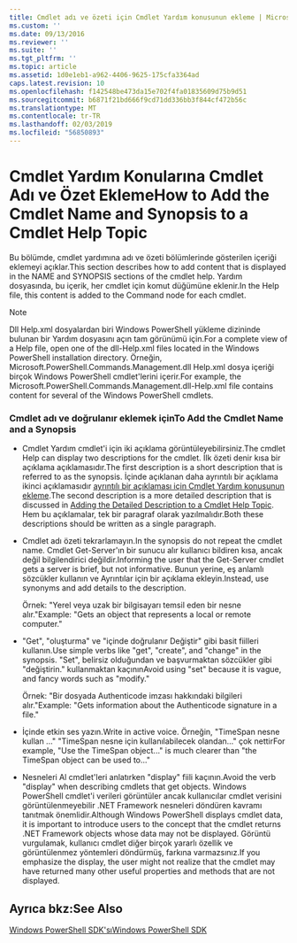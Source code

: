```yaml
---
title: Cmdlet adı ve özeti için Cmdlet Yardım konusunun ekleme | Microsoft Docs
ms.custom: ''
ms.date: 09/13/2016
ms.reviewer: ''
ms.suite: ''
ms.tgt_pltfrm: ''
ms.topic: article
ms.assetid: 1d0e1eb1-a962-4406-9625-175cfa3364ad
caps.latest.revision: 10
ms.openlocfilehash: f142548be473da15e702f4fa01835609d75b9d51
ms.sourcegitcommit: b6871f21bd666f9cd71dd336bb3f844cf472b56c
ms.translationtype: MT
ms.contentlocale: tr-TR
ms.lasthandoff: 02/03/2019
ms.locfileid: "56850893"
---
```

# <a name="how-to-add-the-cmdlet-name-and-synopsis-to-a-cmdlet-help-topic"></a><span data-ttu-id="ee339-102">Cmdlet Yardım Konularına Cmdlet Adı ve Özet Ekleme</span><span class="sxs-lookup"><span data-stu-id="ee339-102">How to Add the Cmdlet Name and Synopsis to a Cmdlet Help Topic</span></span>

<span data-ttu-id="ee339-103">Bu bölümde, cmdlet yardımına adı ve özeti bölümlerinde gösterilen içeriği eklemeyi açıklar.</span><span class="sxs-lookup"><span data-stu-id="ee339-103">This section describes how to add content that is displayed in the NAME and SYNOPSIS sections of the cmdlet help.</span></span> <span data-ttu-id="ee339-104">Yardım dosyasında, bu içerik, her cmdlet için komut düğümüne eklenir.</span><span class="sxs-lookup"><span data-stu-id="ee339-104">In the Help file, this content is added to the Command node for each cmdlet.</span></span>

> [!NOTE]
> <span data-ttu-id="ee339-105">Dll Help.xml dosyalardan biri Windows PowerShell yükleme dizininde bulunan bir Yardım dosyasını açın tam görünümü için.</span><span class="sxs-lookup"><span data-stu-id="ee339-105">For a complete view of a Help file, open one of the dll-Help.xml files located in the Windows PowerShell installation directory.</span></span> <span data-ttu-id="ee339-106">Örneğin, Microsoft.PowerShell.Commands.Management.dll Help.xml dosya içeriği birçok Windows PowerShell cmdlet'lerini içerir.</span><span class="sxs-lookup"><span data-stu-id="ee339-106">For example, the Microsoft.PowerShell.Commands.Management.dll-Help.xml file contains content for several of the Windows PowerShell cmdlets.</span></span>

### <a name="to-add-the-cmdlet-name-and-a-synopsis"></a><span data-ttu-id="ee339-107">Cmdlet adı ve doğrulanır eklemek için</span><span class="sxs-lookup"><span data-stu-id="ee339-107">To Add the Cmdlet Name and a Synopsis</span></span>

- <span data-ttu-id="ee339-108">Cmdlet Yardım cmdlet'i için iki açıklama görüntüleyebilirsiniz.</span><span class="sxs-lookup"><span data-stu-id="ee339-108">The cmdlet Help can display two descriptions for the cmdlet.</span></span> <span data-ttu-id="ee339-109">İlk özeti denir kısa bir açıklama açıklamasıdır.</span><span class="sxs-lookup"><span data-stu-id="ee339-109">The first description is a short description that is referred to as the synopsis.</span></span> <span data-ttu-id="ee339-110">İçinde açıklanan daha ayrıntılı bir açıklama ikinci açıklamasıdır [ayrıntılı bir açıklaması için Cmdlet Yardım konusunun ekleme](./how-to-add-a-cmdlet-description.md).</span><span class="sxs-lookup"><span data-stu-id="ee339-110">The second description is a more detailed description that is discussed in [Adding the Detailed Description to a Cmdlet Help Topic](./how-to-add-a-cmdlet-description.md).</span></span> <span data-ttu-id="ee339-111">Hem bu açıklamalar, tek bir paragraf olarak yazılmalıdır.</span><span class="sxs-lookup"><span data-stu-id="ee339-111">Both these descriptions should be written as a single paragraph.</span></span>

- <span data-ttu-id="ee339-112">Cmdlet adı özeti tekrarlamayın.</span><span class="sxs-lookup"><span data-stu-id="ee339-112">In the synopsis do not repeat the cmdlet name.</span></span> <span data-ttu-id="ee339-113">Cmdlet Get-Server'ın bir sunucu alır kullanıcı bildiren kısa, ancak değil bilgilendirici değildir.</span><span class="sxs-lookup"><span data-stu-id="ee339-113">Informing the user that the Get-Server cmdlet gets a server is brief, but not informative.</span></span> <span data-ttu-id="ee339-114">Bunun yerine, eş anlamlı sözcükler kullanın ve Ayrıntılar için bir açıklama ekleyin.</span><span class="sxs-lookup"><span data-stu-id="ee339-114">Instead, use synonyms and add details to the description.</span></span>

  <span data-ttu-id="ee339-115">Örnek: "Yerel veya uzak bir bilgisayarı temsil eden bir nesne alır."</span><span class="sxs-lookup"><span data-stu-id="ee339-115">Example: "Gets an object that represents a local or remote computer."</span></span>

- <span data-ttu-id="ee339-116">"Get", "oluşturma" ve "içinde doğrulanır Değiştir" gibi basit fiilleri kullanın.</span><span class="sxs-lookup"><span data-stu-id="ee339-116">Use simple verbs like "get", "create", and "change" in the synopsis.</span></span> <span data-ttu-id="ee339-117">"Set", belirsiz olduğundan ve başvurmaktan sözcükler gibi "değiştirin." kullanmaktan kaçının</span><span class="sxs-lookup"><span data-stu-id="ee339-117">Avoid using "set" because it is vague, and fancy words such as "modify."</span></span>

  <span data-ttu-id="ee339-118">Örnek: "Bir dosyada Authenticode imzası hakkındaki bilgileri alır."</span><span class="sxs-lookup"><span data-stu-id="ee339-118">Example: "Gets information about the Authenticode signature in a file."</span></span>

- <span data-ttu-id="ee339-119">İçinde etkin ses yazın.</span><span class="sxs-lookup"><span data-stu-id="ee339-119">Write in active voice.</span></span> <span data-ttu-id="ee339-120">Örneğin, "TimeSpan nesne kullan …" "TimeSpan nesne için kullanılabilecek olandan..." çok nettir</span><span class="sxs-lookup"><span data-stu-id="ee339-120">For example, "Use the TimeSpan object..." is much clearer than "the TimeSpan object can be used to..."</span></span>

- <span data-ttu-id="ee339-121">Nesneleri Al cmdlet'leri anlatırken "display" fiili kaçının.</span><span class="sxs-lookup"><span data-stu-id="ee339-121">Avoid the verb "display" when describing cmdlets that get objects.</span></span> <span data-ttu-id="ee339-122">Windows PowerShell cmdlet'i verileri görüntüler ancak kullanıcılar cmdlet verisini görüntülenmeyebilir .NET Framework nesneleri döndüren kavramı tanıtmak önemlidir.</span><span class="sxs-lookup"><span data-stu-id="ee339-122">Although Windows PowerShell displays cmdlet data, it is important to introduce users to the concept that the cmdlet returns .NET Framework objects whose data may not be displayed.</span></span> <span data-ttu-id="ee339-123">Görüntü vurgulamak, kullanıcı cmdlet diğer birçok yararlı özellik ve görüntülenmez yöntemleri döndürmüş, farkına varmazsınız.</span><span class="sxs-lookup"><span data-stu-id="ee339-123">If you emphasize the display, the user might not realize that the cmdlet may have returned many other useful properties and methods that are not displayed.</span></span>

## <a name="see-also"></a><span data-ttu-id="ee339-124">Ayrıca bkz:</span><span class="sxs-lookup"><span data-stu-id="ee339-124">See Also</span></span>

 [<span data-ttu-id="ee339-125">Windows PowerShell SDK'sı</span><span class="sxs-lookup"><span data-stu-id="ee339-125">Windows PowerShell SDK</span></span>](../windows-powershell-reference.md)